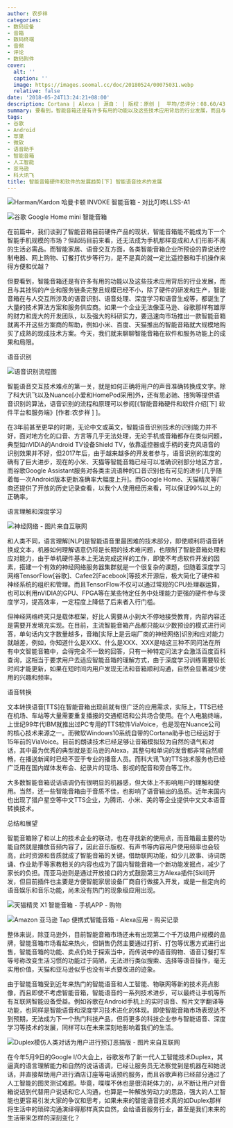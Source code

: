 ```yaml
---
author: 农步祥
categories:
- 数码设备
- 音箱
- 数码终端
- 音频
- 评论
- 数码附件
cover:
  alt: ''
  caption: ''
  image: https://images.soomal.cc/doc/20180524/00075031.webp
  relative: false
date: '2018-05-24T13:24:21+08:00'
description: Cortana | Alexa | 源自： | 版权：原创 |  平均/总评分：08.60/43
summary: 要看到，智能音箱还是有许多有用的功能以及这些技术应用背后的行业发展，而且与其挂钩的产业和服务链条完整且规模已经不小，除了硬件的研发和生产，智能音箱在与人交互所涉及的语音识别、语音处理、深度学习和语音生成等，都诞生了大量的技术算法方案和服务供应商。
tags:
- 谷歌
- Android
- 苹果
- 微软
- 语音助手
- 智能音箱
- 人工智能
- 亚马逊
- 科大讯飞
title: 智能音箱硬件和软件的发展趋势[下] 智能语音技术的发展
---
```


![Harman/Kardon 哈曼卡顿 INVOKE 智能音箱 - 对比叮咚LLSS-A1](https://images.soomal.cc/doc/20180120/00072983_01.webp)



![谷歌 Google Home mini 智能音箱](https://images.soomal.cc/doc/20180111/00072866_01.webp)



在前篇中，我们谈到了智能音箱目前硬件产品的现状，智能音箱能不能成为下一个智能手机规模的市场？但起码目前来看，还无法成为手机那样变成和人们形影不离的生活必需品。而智能家居、语音交互方面，各类智能音箱企业所预设的靠说话控制电器、网上购物、订餐打优步等行为，是不是真的就一定比遥控器和手机操作来得方便和优越？



但要看到，智能音箱还是有许多有用的功能以及这些技术应用背后的行业发展，而且与其挂钩的产业和服务链条完整且规模已经不小，除了硬件的研发和生产，智能音箱在与人交互所涉及的语音识别、语音处理、深度学习和语音生成等，都诞生了大量的技术算法方案和服务供应商。如果一个企业无法像亚马逊、谷歌那样有雄厚的财力和庞大的开发团队，以及强大的科研实力，要迅速向市场推出一款智能音箱就离不开这些方案商的帮助，例如小米、百度、天猫推出的智能音箱就大规模地购买了成熟的现成技术方案。今天，我们就来聊聊智能音箱在软件和服务功能上的成果和局限。



语音识别



![语音识别流程图](https://images.soomal.cc/doc/20180206/00073280.webp)



智能语音交互技术难点的第一关，就是如何正确将用户的声音准确转换成文字。除了科大讯飞以及Nuance[小爱和HomePod采用]外，还有思必驰、搜狗等提供语音识别的算法，语音识别的流程和原理可以参阅[《智能音箱硬件和软件介绍[下] 软件平台和服务端》[作者:农步祥 ]
]。



在3年前甚至更早的时期，无论中文或英文，智能语音识别技术的识别能力并不好，面对地方化的口音、方言等几乎无法处理，无论手机或音箱都存在类似问题，典型如nVIDIA的Android TV设备Shield TV，依靠遥控器或手柄的麦克风语音的识别效果并不好，但2017年后，由于越来越多的开发者参与，语音识别的准度的确有了巨大进步，现在的小米、天猫等智能音箱已经可以准确识别部分地区方言，而谷歌Google Assistant服务对各类主流语种的口音识别也有可见的进步[几乎随着每一次Android版本更新准确率大幅度上升]。而Google Home、天猫精灵等厂商还提供了开放的历史记录查看，以我个人使用经历来看，可以保证99%以上的正确率。



语言理解和深度学习



![神经网络 - 图片来自互联网](https://images.soomal.cc/doc/20180206/00073282.webp)



和人类不同，语言理解[NLP]是智能语音里最困难的技术部分，即使顺利将语音转换成文本，机器如何理解语意仍将是长期的技术难问题，也限制了智能音箱处理和应对能力，由于单机硬件基本上无法完成这样的工作，即使不考虑软件开发的因素，搭建一个有效的神经网络服务器集群就是一个很复杂的课题，但随着深度学习网络TensorFlow[谷歌]、Cafee2[Facebook]等技术开源后，极大简化了硬件和神经系统的组织和管理。而且TensorFlow不仅可以通过常规的CPU处理器运算，也可以利用nVIDIA的GPU、FPGA等在某些特定任务中处理能力更强的硬件参与深度学习，提高效率，一定程度上降低了后来者入行门槛。



但神经网络终究只是载体框架，好比人需要从小到大不停地接受教育，内部内容还是需要开发填充实现。在目前，主流智能音箱产品都只能以少数预设的模式进行问答，单句话内文字数量越多，音箱[实际上是云端厂商的神经网络]识别和应对能力就越差，例如，你知道什么是XXX、什么是XXX、XXX是啥这三种不同问法在所有中文智能音箱中，会得完全不一致的回答，只有一种特定问法才会激活百度百科查询，这相当于要求用户去适应智能音箱的理解方式，由于深度学习训练需要较长时间才能更新，如果在短时间内用户发现无法和音箱顺利沟通，自然会显著减少使用的兴趣和频率。



语音转换



文本转换语音[TTS]在智能音箱出现前就有很广泛的应用需求，实际上，TTS已经在机场、车站等大量需要重复播报的交通枢纽和公共场合使用。在个人电脑终端，上世纪99年代IBM就推出过PC专用的TTS软件ViaVoice，也是现在Nuance公司的核心技术来源之一。而微软Windows10系统自带的Cortana助手也已经远好于15年前的ViaVoice。目前的朗读技术已经足够让音箱模拟较为自然的语气和对话，其中最为优秀的典型就是亚马逊的Alexa，其整句和单词的发音都非常自然顺畅，在播送新闻时已经不亚于专业的播音人员。而科大讯飞的TTS技术服务也已经广泛用在国内媒体发布会、纪录片的现场、影视的配音和旁白等工作。



大多数智能音箱说话语调仍有很明显的机器感，但大体上不影响用户的理解和使用。当然，还一些智能音箱由于音质不佳，也影响了语音输出的品质。近年来国内也出现了猎户星空等中文TTS企业，为腾讯、小米、美的等企业提供中文文本语音转换技术。



总结和展望



智能音箱除了和以上的技术企业的联动，也在寻找新的使用点，而音箱最主要的功能自然就是播放音频内容了，因此音乐版权、有声书等内容用户使用频率也会较高，此时资源和音质就成了智能音箱的关键。借助联网功能，如少儿故事、诗词朗诵、作业助手等家教相关的内容也成为了国内智能音箱一个新功能发掘点，减少了家长的负担。而亚马逊则是通过开放接口的方式鼓励第三方Alexa插件[Skill]开发，但目前插件也主要是方便智能家居设备厂商自行做接入开发，或是一些定向的语音娱乐和音乐功能，尚未没有热门的现象级应用出现。



![天猫精灵 X1 智能音箱 - 手机APP - 购物](https://images.soomal.cc/doc/20180422/00074410_01.webp)



![Amazon 亚马逊 Tap 便携式智能音箱 - Alexa应用 - 购买记录](https://images.soomal.cc/doc/20160731/00062272_01.webp)



整体来说，除亚马逊外，目前智能音箱市场还未有出现第二个千万级用户规模的品牌，智能音箱市场看起来热火，但销售仍然主要通过打折、打包等优惠方式进行出售，智能音箱的功能、卖点仍处于探索当中，而传说中的语音购物、语音订餐打车等号称改变生活习惯的功能过于简陋，无法进行类似搜索、选择等语音操作，毫无实用价值，天猫和亚马逊似乎也没有半点要改进的迹象。



由于智能音箱受到近年来热门的智能语音和人工智能、物联网等新的技术亮点影像，而且即使不考虑智能音箱，智能语音的一系列技术进步，可以最终让手机等所有互联网智能设备受益。例如谷歌在Android手机上的实时语音、照片文字翻译等功能，也同样是智能语音和深度学习技术进化的体现。即使智能音箱市场表现达不到预期，无法成为下一个热门科技产品，但将更多的科技企业参与智能语音、深度学习等技术的发展，同样可以在未来深刻地影响着我们的生活。



![Duplex模仿人类对话为用户进行预订恶搞版 - 图片来自互联网](https://images.soomal.cc/doc/20180524/00075029.webp)



在今年5月9日的Google I/O大会上，谷歌发布了新一代人工智能技术Duplex，其逼真的语言理解能力和自然的说话语调，已经让服务员无法察觉到是机器在和她说话，并直接帮助用户进行酒店订座等电话预约服务，而且谷歌声称已经部分通过了人工智能的图灵测试难题。毕竟，喋喋不休也是很消耗体力的，从不断让用户对音箱说话到代替用户说话和它人沟通，也算是一种解放劳动力的思路，强大的人工智能也更容易引发大家的争议和思考，如果未来的智能语音技术真的如Duplex那样将生活中的琐碎沟通演绎得那样真实自然，会给语音服务行业，甚至是我们未来的生活带来怎样的深刻变化？